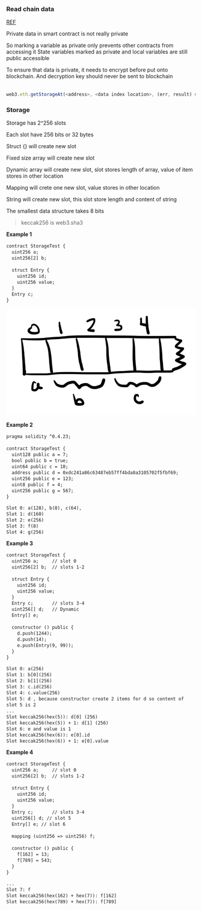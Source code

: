 ### Read chain data
[REF](https://viblo.asia/p/storage-trong-ethereum-smart-contract-OeVKByMr5kW)

Private data in smart contract is not really private 

So marking a variable as private only prevents other contracts from accessing it
State variables marked as private and local variables are still public accessible

To ensure that data is private, it needs to encrypt before put onto blockchain. And decryption key should never be sent to blockchain

```javascript

web3.eth.getStorageAt(<address>, <data index location>, (err, result) => console.log(web3.toAscii(result)));
```

### Storage
Storage has 2^256 slots

Each slot have 256 bits or 32 bytes

Struct {} will create new slot 

Fixed size array will create new slot

Dynamic array will create new slot, slot stores length of array, value of item stores in other location

Mapping will crete one new slot, value stores in other location

String will create new slot, this slot store length and content of string

The smallest data structure takes 8 bits

> keccak256 is web3.sha3

**Example 1**
```solidity
contract StorageTest {
  uint256 a;
  uint256[2] b;

  struct Entry {
    uint256 id;
    uint256 value;
  }
  Entry c;
}
```
![img.png](img.png)

**Example 2**
```solidity
pragma solidity ^0.4.23;

contract StorageTest {
  uint128 public a = 7;
  bool public b = true;
  uint64 public c = 10;
  address public d = 0xdc241a86c63487eb57ff4bda8a3105702f5fbf69;
  uint256 public e = 123;
  uint8 public f = 4;
  uint256 public g = 567;
}

```
```text
Slot 0: a(128), b(8), c(64), 
Slot 1: d(160)
Slot 2: e(256)
Slot 3: f(8)
Slot 4: g(256)
```

**Example 3**
```solidity
contract StorageTest {
  uint256 a;     // slot 0
  uint256[2] b;  // slots 1-2

  struct Entry {
    uint256 id;
    uint256 value;
  }
  Entry c;       // slots 3-4
  uint256[] d;   // Dynamic 
  Entry[] e;

  constructor () public {
    d.push(1244);
    d.push(14);
    e.push(Entry(9, 99));
  }
}

```
```text
Slot 0: a(256)
Slot 1: b[0](256)
Slot 2: b[1](256)
Slot 3: c.id(256)
Slot 4: c.value(256)
Slot 5: d , because constructor create 2 items for d so content of slot 5 is 2
...
Slot keccak256(hex(5)): d[0] (256)
Slot keccak256(hex(5)) + 1: d[1] (256)
Slot 6: e and value is 1
Slot keccak256(hex(6)): e[0].id
Slot keccak256(hex(6)) + 1: e[0].value
```

**Example 4**

```solidity
contract StorageTest {
  uint256 a;     // slot 0
  uint256[2] b;  // slots 1-2

  struct Entry {
    uint256 id;
    uint256 value;
  }
  Entry c;       // slots 3-4
  uint256[] d; // slot 5
  Entry[] e; // slot 6

  mapping (uint256 => uint256) f;

  constructor () public {
    f[162] = 13;
    f[789] = 543;
  }
}

```


```text
... 
Slot 7: f 
Slot keccak256(hex(162) + hex(7)): f[162]
Slot keccak256(hex(789) + hex(7)): f[789]
```